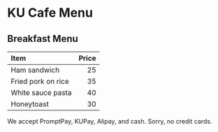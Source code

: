 # KU Cafe Menu

## Breakfast Menu

| Item                                   | Price |
|:---------------------------------------|------:|
| Ham sandwich                           |  25   |
| Fried pork on rice                     |  35   |
| White sauce pasta                      |  40   |
| Honeytoast                             |  30   |

We accept PromptPay, KUPay, Alipay, and cash. Sorry, no credit cards.